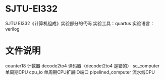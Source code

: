 # SJTU-EI332
SJTU EI332《计算机组成》实验部分的代码
实验工具：quartus
实验语言：verilog

# 文件说明
counter18 计数器
decode2to4 译码器（decodet2to4 是错的）
sc_computer 单周期CPU
cpu_io 单周期CPU扩展IO端口
pipelined_computer 流水线CPU
